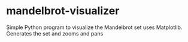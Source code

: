 # mandelbrot-visualizer
Simple Python program to visualize the Mandelbrot set uses Matplotlib. Generates the set and zooms and pans
